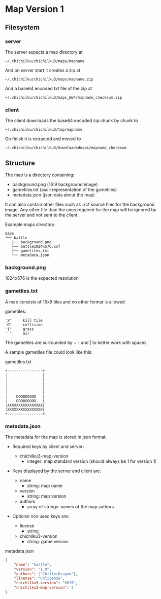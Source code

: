 # Map Version 1

## Filesystem

### server

The server expects a map directory at

    ~/.chichilku/chichilku3/maps/mapname

And on server start it creates a zip at

    ~/.chichilku/chichilku3/maps/mapname.zip

And a base64 encoded txt file of the zip at

    ~/.chichilku/chichilku3/maps_b64/mapname_checksum.zip

### client

The client downloads the base64 encoded zip chunk by chunk to

    ~/.chichilku/chichilku3/tmp/mapname

On finish it is extracted and moved to

    ~/.chichilku/chichilku3/downloadedmaps/mapname_checksum



## Structure

The map is a directory containing:

 - background.png (16:9 background image)
 - gametiles.txt (ascii representation of the gametiles)
 - metadata.json (json data about the map)

It can also contain other files such as .xcf source files for the background image.
Any other file than the ones required for the map will be ignored by the server and not sent to the client.


Example maps directory:

    maps
    └── battle
       ├── background.png
       ├── battle1024x576.xcf
       ├── gametiles.txt
       └── metadata.json

### background.png

1024x576 is the expected resolution

### gametiles.txt

A map consists of 16x9 tiles and no other format is allowed

gametiles:

    'X'     kill tile
    'O'     collision
    'i'     grass
    ' '     air

The gametiles are surrounded by + - and | to better work with spaces

A sample gametiles file could look like this:

gametiles.txt
```
+----------------+
|                |
|                |
|                |
|                |
|                |
|    OOOOOOOOO   |
|    OOOOOOOOO   |
|XXXXXXXXXXXXXXXX|
|XXXXXXXXXXXXXXXX|
+----------------+
```

### metadata.json

The metadata for the map is stored in json format.

* Required keys by client and server:
    + chichilku3-map-version
        - integer: map standard version (should always be 1 for version 1)

* Keys displayed by the server and client are:
    + name
        - string: map name
    + version
        - string: map version
    + authors
        - array of strings: names of the map authors

* Optional non used keys are:
    + license
        - string
    + chichilku3-version
        - string: game version

metadata.json
```json
{
    "name": "battle",
    "version": "1.0",
    "authors": ["ChillerDragon"],
    "license": "Unlicense",
    "chichilku3-version": "0015",
    "chichilku3-map-version": 1
}
```
